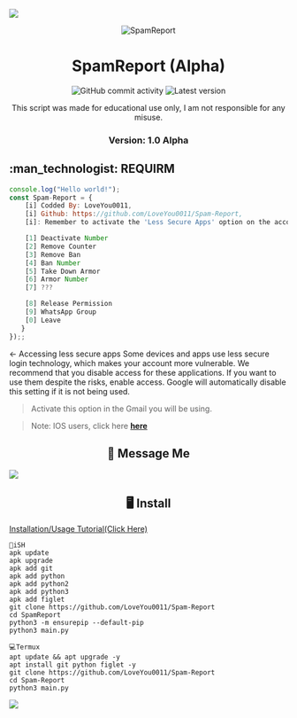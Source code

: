 <p>
<img src= "https://camo.githubusercontent.com/71b837571c48af3aa60a73dbc9d5936aa359d78efbfa8a6743cbbbc16b80ef4d/68747470733a2f2f63646e2e646973636f72646170702e636f6d2f6174746163686d656e74732f3830353930323039333930363630383138362f3830353931333937323533353539303932322f74656e6f722e676966"/>
</p>

<p align="center" ><img alt="SpamReport" src="https://raw.githubusercontent.com/MicaelliMedeiros/micaellimedeiros/master/image/computer-illustration.png"></p>

<h1 align="center">SpamReport (Alpha)</h1>
<p align="center">
  <img alt="GitHub commit activity" src="https://img.shields.io/github/commit-activity/m/LoveYou0011/Spam-Report">
  <img alt="Latest version" src="https://img.shields.io/github/v/release/LoveYou0011/Spam-Report.svg" alt="Latest version">

  <p align="center">
    This script was made for educational use only, I am not responsible for any misuse.
  </p>
</p>

<h3><p align="center">Version: 1.0 Alpha</p></h3>

<h2>:man_technologist: REQUIRM</h2>

```js
console.log("Hello world!");
const Spam-Report = {
    [i] Codded By: LoveYou0011,
    [i] Github: https://github.com/LoveYou0011/Spam-Report,
    [i]: Remember to activate the 'Less Secure Apps' option on the account you are going to use [ ! ],

    [1] Deactivate Number
    [2] Remove Counter
    [3] Remove Ban
    [4] Ban Number 
    [5] Take Down Armor
    [6] Armor Number
    [7] ??? 

    [8] Release Permission
    [9] WhatsApp Group
    [0] Leave
   }
});;
```


← Accessing less secure apps Some devices and apps use less secure login technology, which makes your account more vulnerable.  We recommend that you disable access for these applications.  If you want to use them despite the risks, enable access.  Google will automatically disable this setting if it is not being used.

> Activate this option in the Gmail you will be using.

> Note: IOS users, click here [**here**](https://myaccount.google.com/lesssecureapps?pli=1&rapt=AEjHL4OSggjYOgt8g8HbgSU58LpUqQ5GsD63ipENqa84YegMHionqqvIXMMoc4bqu-C0GH0N--Kal_AFpd5rRJYyO0g-y1AbEQ)

<p align="center" >
  <h2 align="center">📧 Message Me </h2>
<a href="https://wa.me/+917909139146" alt="WhatsApp">
  <img src = "https://img.shields.io/badge/-WhatsApp-25d366?style=flat-square&labelColor=25d366&logo=whatsapp&logoColor=white&link=API-DO-SEU-WHATSAPP" /> </a>

<h2 align="center">🖥 Install</h2>

<a href="https://youtu.be/16dNoyWNjXw">Installation/Usage Tutorial(Click Here)
</a>

```
📱iSH
apk update
apk upgrade
apk add git
apk add python
apk add python2
apk add python3
apk add figlet
git clone https://github.com/LoveYou0011/Spam-Report
cd SpamReport
python3 -m ensurepip --default-pip
python3 main.py

💻Termux
apt update && apt upgrade -y
apt install git python figlet -y
git clone https://github.com/LoveYou0011/Spam-Report
cd Spam-Report
python3 main.py
```

<p>
<img src= "https://camo.githubusercontent.com/71b837571c48af3aa60a73dbc9d5936aa359d78efbfa8a6743cbbbc16b80ef4d/68747470733a2f2f63646e2e646973636f72646170702e636f6d2f6174746163686d656e74732f3830353930323039333930363630383138362f3830353931333937323533353539303932322f74656e6f722e676966"/>
</p>
